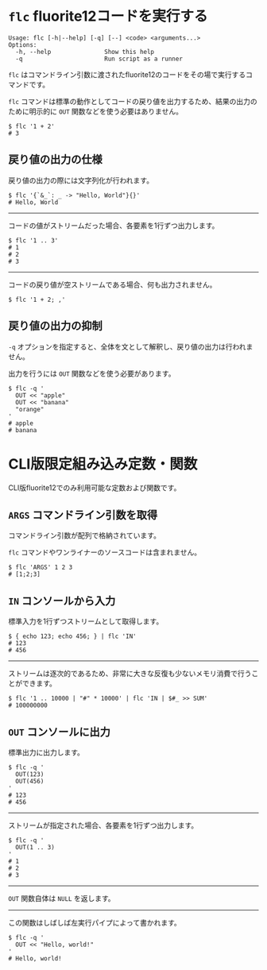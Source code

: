 # `flc` fluorite12コードを実行する

```
Usage: flc [-h|--help] [-q] [--] <code> <arguments...>
Options:
  -h, --help               Show this help
  -q                       Run script as a runner
```

`flc` はコマンドライン引数に渡されたfluorite12のコードをその場で実行するコマンドです。

`flc` コマンドは標準の動作としてコードの戻り値を出力するため、結果の出力のために明示的に `OUT` 関数などを使う必要はありません。

```shell
$ flc '1 + 2'
# 3
```

## 戻り値の出力の仕様

戻り値の出力の際には文字列化が行われます。

```shell
$ flc '{`&_`: _ -> "Hello, World"}{}'
# Hello, World
```

---

コードの値がストリームだった場合、各要素を1行ずつ出力します。

```shell
$ flc '1 .. 3'
# 1
# 2
# 3
```

---

コードの戻り値が空ストリームである場合、何も出力されません。

```shell
$ flc '1 + 2; ,'
```

## 戻り値の出力の抑制

`-q` オプションを指定すると、全体を文として解釈し、戻り値の出力は行われません。

出力を行うには `OUT` 関数などを使う必要があります。

```shell
$ flc -q '
  OUT << "apple"
  OUT << "banana"
  "orange"
'
# apple
# banana
```

# CLI版限定組み込み定数・関数

CLI版fluorite12でのみ利用可能な定数および関数です。

## `ARGS` コマンドライン引数を取得

コマンドライン引数が配列で格納されています。

`flc` コマンドやワンライナーのソースコードは含まれません。

```shell
$ flc 'ARGS' 1 2 3
# [1;2;3]
```

## `IN` コンソールから入力

標準入力を1行ずつストリームとして取得します。

```shell
$ { echo 123; echo 456; } | flc 'IN'
# 123
# 456
```

---

ストリームは逐次的であるため、非常に大きな反復も少ないメモリ消費で行うことができます。

```shell
$ flc '1 .. 10000 | "#" * 10000' | flc 'IN | $#_ >> SUM'
# 100000000
```

## `OUT` コンソールに出力

標準出力に出力します。

```shell
$ flc -q '
  OUT(123)
  OUT(456)
'
# 123
# 456
```

---

ストリームが指定された場合、各要素を1行ずつ出力します。

```shell
$ flc -q '
  OUT(1 .. 3)
'
# 1
# 2
# 3
```

---

`OUT` 関数自体は `NULL` を返します。

---

この関数はしばしば左実行パイプによって書かれます。

```shell
$ flc -q '
  OUT << "Hello, world!"
'
# Hello, world!
```
